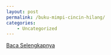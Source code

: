 ```yaml
---
layout: post
permalink: /buku-mimpi-cincin-hilang/
categories:
    - Uncategorized
---
```


[Baca Selengkapnya](/02)